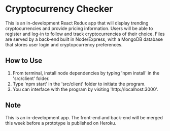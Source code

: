 # Cryptocurrency Checker
This is an in-development React Redux app that will display trending cryptocurrencies and provide pricing information. Users will be able to register and log-in to follow and track cryptocurrencies of their choice. Files are served by a back-end built in Node/Express, with a MongoDB database that stores user login and cryptopcurrency preferences.

## How to Use
1. From terminal, install node dependencies by typing 'npm install' in the 'src/client' folder.
2. Type 'npm start' in the 'src/client' folder to initiate the program.
3. You can interface with the program by visiting 'http://localhost:3000'.

## Note
This is an in-development app. The front-end and back-end will be merged this week before a prototype is published on Heroku.
